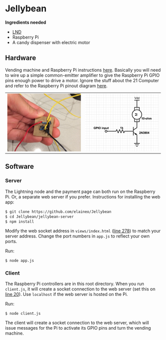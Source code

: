 # Jellybean

**Ingredients needed**
 * [LND](https://github.com/lightningnetwork/lnd)
 * Raspberry Pi 
 * A candy dispenser with electric motor

## Hardware

Vending machine and Raspberry Pi instructions [here](https://medium.com/@eiaine/selling-real-world-goods-with-a-21-bitcoin-computer-c413ffe8376c#59a9). Basically you will need to wire up a simple common-emitter amplifier to give the Raspberry Pi GPIO pins enough power to drive a motor. Ignore the stuff about the 21 Computer and refer to the Raspberry Pi pinout diagram [here](https://pinout.xyz/).

<table>
  <tr><td>
<img src="https://raw.githubusercontent.com/elaineo/Jellybean/master/docs/ce-amplifier.jpg" width="300">
  </td><td>
<img src="https://raw.githubusercontent.com/elaineo/Jellybean/master/docs/ce-circuit.png" width="300">
  </tr>
</table>

## Software

### Server
The Lightning node and the payment page can both run on the Raspberry Pi. Or, a separate web server if you prefer. Instructions for installing the web app:
```
$ git clone https://github.com/elaineo/Jellybean
$ cd Jellybean/jellybean-server
$ npm install
```
Modify the web socket address in `views/index.html` ([line 278](https://github.com/elaineo/Jellybean/blob/eb1c719d8ad8b485dc4b5b0ef19116f4374ae64b/jellybean-server/views/index.html#L278)) to match your server address. Change the port numbers in `app.js` to reflect your own ports.

Run:
```
$ node app.js
```

### Client
The Raspberry Pi controllers are in this root directory. When you run `client.js`, it will create a socket connection to the web server (set this on [line 20](https://github.com/elaineo/Jellybean/blob/eb1c719d8ad8b485dc4b5b0ef19116f4374ae64b/app.js#L20)). Use `localhost` if the web server is hosted on the Pi.

Run:
```
$ node client.js
```
The client will create a socket connection to the web server, which will issue messages for the Pi to activate its GPIO pins and turn the vending machine.

